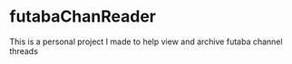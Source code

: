 # futabaChanReader

This is a personal project I made to help view and archive futaba channel threads
